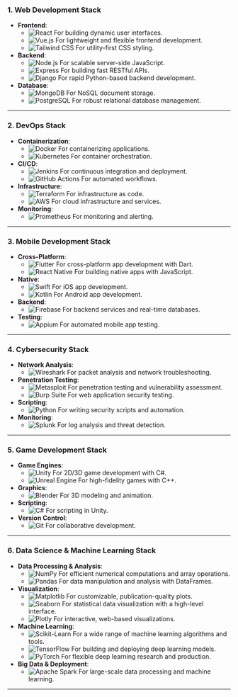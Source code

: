 ### 1. Web Development Stack
- **Frontend**: 
  - ![React](https://img.shields.io/badge/React-61DAFB?style=for-the-badge&logo=react&logoColor=black) For building dynamic user interfaces.
  - ![Vue.js](https://img.shields.io/badge/Vue.js-4FC08D?style=for-the-badge&logo=vuedotjs&logoColor=white) For lightweight and flexible frontend development.
  - ![Tailwind CSS](https://img.shields.io/badge/Tailwind_CSS-38B2AC?style=for-the-badge&logo=tailwindcss&logoColor=white) For utility-first CSS styling.
- **Backend**: 
  - ![Node.js](https://img.shields.io/badge/Node.js-339933?style=for-the-badge&logo=nodedotjs&logoColor=white) For scalable server-side JavaScript.
  - ![Express](https://img.shields.io/badge/Express-000000?style=for-the-badge&logo=express&logoColor=white) For building fast RESTful APIs.
  - ![Django](https://img.shields.io/badge/Django-092E20?style=for-the-badge&logo=django&logoColor=white) For rapid Python-based backend development.
- **Database**: 
  - ![MongoDB](https://img.shields.io/badge/MongoDB-47A248?style=for-the-badge&logo=mongodb&logoColor=white) For NoSQL document storage.
  - ![PostgreSQL](https://img.shields.io/badge/PostgreSQL-4169E1?style=for-the-badge&logo=postgresql&logoColor=white) For robust relational database management.

---

### 2. DevOps Stack
- **Containerization**: 
  - ![Docker](https://img.shields.io/badge/Docker-2496ED?style=for-the-badge&logo=docker&logoColor=white) For containerizing applications.
  - ![Kubernetes](https://img.shields.io/badge/Kubernetes-326CE5?style=for-the-badge&logo=kubernetes&logoColor=white) For container orchestration.
- **CI/CD**: 
  - ![Jenkins](https://img.shields.io/badge/Jenkins-D24939?style=for-the-badge&logo=jenkins&logoColor=white) For continuous integration and deployment.
  - ![GitHub Actions](https://img.shields.io/badge/GitHub_Actions-2088FF?style=for-the-badge&logo=githubactions&logoColor=white) For automated workflows.
- **Infrastructure**: 
  - ![Terraform](https://img.shields.io/badge/Terraform-7B42BC?style=for-the-badge&logo=terraform&logoColor=white) For infrastructure as code.
  - ![AWS](https://img.shields.io/badge/AWS-232F3E?style=for-the-badge&logo=amazonaws&logoColor=white) For cloud infrastructure and services.
- **Monitoring**: 
  - ![Prometheus](https://img.shields.io/badge/Prometheus-E6522C?style=for-the-badge&logo=prometheus&logoColor=white) For monitoring and alerting.

---

### 3. Mobile Development Stack
- **Cross-Platform**: 
  - ![Flutter](https://img.shields.io/badge/Flutter-02569B?style=for-the-badge&logo=flutter&logoColor=white) For cross-platform app development with Dart.
  - ![React Native](https://img.shields.io/badge/React_Native-61DAFB?style=for-the-badge&logo=react&logoColor=black) For building native apps with JavaScript.
- **Native**: 
  - ![Swift](https://img.shields.io/badge/Swift-F05138?style=for-the-badge&logo=swift&logoColor=white) For iOS app development.
  - ![Kotlin](https://img.shields.io/badge/Kotlin-7F52FF?style=for-the-badge&logo=kotlin&logoColor=white) For Android app development.
- **Backend**: 
  - ![Firebase](https://img.shields.io/badge/Firebase-FFCA28?style=for-the-badge&logo=firebase&logoColor=black) For backend services and real-time databases.
- **Testing**: 
  - ![Appium](https://img.shields.io/badge/Appium-652D90?style=for-the-badge&logo=appium&logoColor=white) For automated mobile app testing.

---

### 4. Cybersecurity Stack
- **Network Analysis**: 
  - ![Wireshark](https://img.shields.io/badge/Wireshark-1679A7?style=for-the-badge&logo=wireshark&logoColor=white) For packet analysis and network troubleshooting.
- **Penetration Testing**: 
  - ![Metasploit](https://img.shields.io/badge/Metasploit-FF0000?style=for-the-badge&logo=metasploit&logoColor=white) For penetration testing and vulnerability assessment.
  - ![Burp Suite](https://img.shields.io/badge/Burp_Suite-FF6633?style=for-the-badge&logo=burpsuite&logoColor=white) For web application security testing.
- **Scripting**: 
  - ![Python](https://img.shields.io/badge/Python-3776AB?style=for-the-badge&logo=python&logoColor=white) For writing security scripts and automation.
- **Monitoring**: 
  - ![Splunk](https://img.shields.io/badge/Splunk-000000?style=for-the-badge&logo=splunk&logoColor=white) For log analysis and threat detection.

---

### 5. Game Development Stack
- **Game Engines**: 
  - ![Unity](https://img.shields.io/badge/Unity-000000?style=for-the-badge&logo=unity&logoColor=white) For 2D/3D game development with C#.
  - ![Unreal Engine](https://img.shields.io/badge/Unreal_Engine-313131?style=for-the-badge&logo=unrealengine&logoColor=white) For high-fidelity games with C++.
- **Graphics**: 
  - ![Blender](https://img.shields.io/badge/Blender-F5792A?style=for-the-badge&logo=blender&logoColor=white) For 3D modeling and animation.
- **Scripting**: 
  - ![C#](https://img.shields.io/badge/C%23-239120?style=for-the-badge&logo=csharp&logoColor=white) For scripting in Unity.
- **Version Control**: 
  - ![Git](https://img.shields.io/badge/Git-F05032?style=for-the-badge&logo=git&logoColor=white) For collaborative development.

---
### 6. Data Science & Machine Learning Stack

- **Data Processing & Analysis**:
  - ![NumPy](https://img.shields.io/badge/NumPy-013243?style=for-the-badge&logo=numpy&logoColor=white) For efficient numerical computations and array operations.
  - ![Pandas](https://img.shields.io/badge/Pandas-150458?style=for-the-badge&logo=pandas&logoColor=white) For data manipulation and analysis with DataFrames.
- **Visualization**:
  - ![Matplotlib](https://img.shields.io/badge/Matplotlib-11557C?style=for-the-badge&logo=matplotlib&logoColor=white) For customizable, publication-quality plots.
  - ![Seaborn](https://img.shields.io/badge/Seaborn-4C72B0?style=for-the-badge&logo=python&logoColor=white) For statistical data visualization with a high-level interface.
  - ![Plotly](https://img.shields.io/badge/Plotly-3F4F75?style=for-the-badge&logo=plotly&logoColor=white) For interactive, web-based visualizations.
- **Machine Learning**:
  - ![Scikit-Learn](https://img.shields.io/badge/Scikit--Learn-F7931E?style=for-the-badge&logo=scikitlearn&logoColor=white) For a wide range of machine learning algorithms and tools.
  - ![TensorFlow](https://img.shields.io/badge/TensorFlow-FF6F00?style=for-the-badge&logo=tensorflow&logoColor=white) For building and deploying deep learning models.
  - ![PyTorch](https://img.shields.io/badge/PyTorch-EE4C2C?style=for-the-badge&logo=pytorch&logoColor=white) For flexible deep learning research and production.
- **Big Data & Deployment**:
  - ![Apache Spark](https://img.shields.io/badge/Apache_Spark-E25A1C?style=for-the-badge&logo=apachespark&logoColor=white) For large-scale data processing and machine learning.

---
